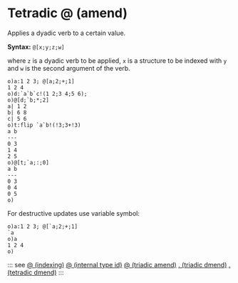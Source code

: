 # Tetradic @ (amend)

Applies a dyаdic verb to a certain vаlue.

**Syntax:** ```@[x;y;z;w]```

where `z` is a dyаdic verb to be applied, `x` is a structure to be indexed with `y` and `w` is the second argument of the verb.

```o
o)a:1 2 3; @[a;2;+;1]
1 2 4
o)d:`a`b`c!(1 2;3 4;5 6);
o)@[d;`b;*;2]
a| 1 2
b| 6 8
c| 5 6
o)t:flip `a`b!(!3;3+!3)
a b
---
0 3
1 4
2 5
o)@[t;`a;:;0]
a b
---
0 3
0 4
0 5
o)
```

For destructive updates use variable symbol:

```o
o)a:1 2 3; @[`a;2;+;1]
`a
o)a
1 2 4
o)
```

::: see
[@ (indexing)](/verbs/indexing/at.md)
[@ (internal type id)](/verbs/type/attype.md)
[@ (triadic amend)](/verbs/amendsdmends/tramend.md)
[. (triadic dmend)](/verbs/amendsdmends/trdmend.md)
[. (tetradic dmend)](/verbs/amendsdmends/tetrdmend.md)
:::
